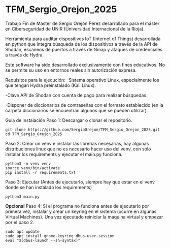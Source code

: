 # TFM_Sergio_Orejon_2025
Trabajo Fin de Máster de Sergio Orejón Pérez desarrollado para el máster en Ciberseguridad de UNIR (Universidad Internacional de la Rioja).

Herramienta para auditar dispositivos IoT (Internet of Things) desarrollada en python que integra búsqueda de los dispositivos a través de la API de Shodan, escaneos de puertos a través de Nmap y ataques de credenciales a través de Hydra.

Este software ha sido desarrollado exclusivamente con fines educativos. No se permite su uso en entornos reales sin autorización expresa.

Requisitos para la ejecución:
-Sistema operativo Linux, especialmente los que tengan Hydra preinstalado (Kali Linux).

-Clave API de Shodan con cuenta de pago para realizar búsquedas.

-Disponer de diccionarios de contraseñas con el formato establecido (en la carpeta diccionarios se encuentran algunos que se pueden utilizar).

Guía de instalación
Paso 1: Descargar o clonar el repositorio.
 ```
git clone https://github.com/SergioOrejon/TFM_Sergio_Orejon_2025.git
cd TFM_Sergio_Orejon_2025
```

Paso 2: Crear un venv e instalar las librerías necesarias, hay algunas distribuciones linux que no es necesario hacer uso del venv, con solo instalar los requirements y ejecutar el main.py funciona.
```
python3 -m venv venv
source venv/bin/activate
pip install -r requirements.txt
```

Paso 3: Ejecutar (Antes de ejecutarlo, siempre hay que estar en el venv donde se han instalado los requirements)
```
python3 main.py
```

**Opcional** Paso 4: Si el programa no funciona antes de ejecutarlo por primera vez, instalar y crear un keyring en el sistema (ocurre en algunas Virtual Machines).
Una vez ejecutado reiniciar la máquina virtual y empezar por el paso 2.
```
sudo apt update
sudo apt install gnome-keyring dbus-user-session
eval "$(dbus-launch --sh-syntax)"
```
